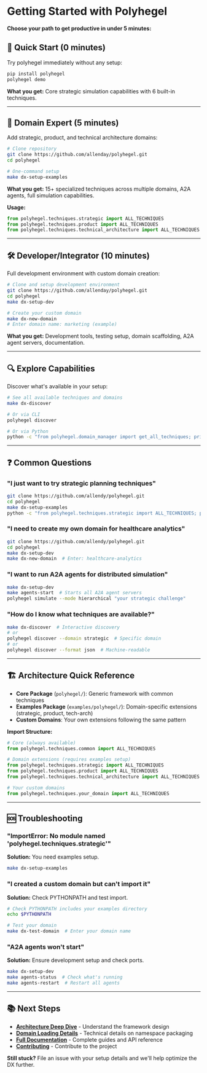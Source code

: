 # Getting Started with Polyhegel

**Choose your path to get productive in under 5 minutes:**

## 🚀 Quick Start (0 minutes)

Try polyhegel immediately without any setup:

```bash
pip install polyhegel
polyhegel demo
```

**What you get:** Core strategic simulation capabilities with 6 built-in techniques.

---

## 🎯 Domain Expert (5 minutes)

Add strategic, product, and technical architecture domains:

```bash
# Clone repository
git clone https://github.com/allenday/polyhegel.git
cd polyhegel

# One-command setup
make dx-setup-examples
```

**What you get:** 15+ specialized techniques across multiple domains, A2A agents, full simulation capabilities.

**Usage:**
```python
from polyhegel.techniques.strategic import ALL_TECHNIQUES
from polyhegel.techniques.product import ALL_TECHNIQUES  
from polyhegel.techniques.technical_architecture import ALL_TECHNIQUES
```

---

## 🛠️ Developer/Integrator (10 minutes)

Full development environment with custom domain creation:

```bash
# Clone and setup development environment  
git clone https://github.com/allenday/polyhegel.git
cd polyhegel
make dx-setup-dev

# Create your custom domain
make dx-new-domain
# Enter domain name: marketing (example)
```

**What you get:** Development tools, testing setup, domain scaffolding, A2A agent servers, documentation.

---

## 🔍 Explore Capabilities

Discover what's available in your setup:

```bash
# See all available techniques and domains
make dx-discover

# Or via CLI
polyhegel discover

# Or via Python
python -c "from polyhegel.domain_manager import get_all_techniques; print(get_all_techniques())"
```

---

## ❓ Common Questions

### "I just want to try strategic planning techniques"
```bash
git clone https://github.com/allendy/polyhegel.git
cd polyhegel
make dx-setup-examples
python -c "from polyhegel.techniques.strategic import ALL_TECHNIQUES; print([t.name for t in ALL_TECHNIQUES])"
```

### "I need to create my own domain for healthcare analytics"
```bash
git clone https://github.com/allendy/polyhegel.git
cd polyhegel
make dx-setup-dev
make dx-new-domain  # Enter: healthcare-analytics
```

### "I want to run A2A agents for distributed simulation"
```bash
make dx-setup-dev
make agents-start  # Starts all A2A agent servers
polyhegel simulate --mode hierarchical "your strategic challenge"
```

### "How do I know what techniques are available?"
```bash
make dx-discover  # Interactive discovery
# or
polyhegel discover --domain strategic  # Specific domain
# or
polyhegel discover --format json  # Machine-readable
```

---

## 🏗️ Architecture Quick Reference

- **Core Package** (`polyhegel/`): Generic framework with common techniques
- **Examples Package** (`examples/polyhegel/`): Domain-specific extensions (strategic, product, tech-arch)
- **Custom Domains**: Your own extensions following the same pattern

**Import Structure:**
```python
# Core (always available)
from polyhegel.techniques.common import ALL_TECHNIQUES

# Domain extensions (requires examples setup)
from polyhegel.techniques.strategic import ALL_TECHNIQUES
from polyhegel.techniques.product import ALL_TECHNIQUES
from polyhegel.techniques.technical_architecture import ALL_TECHNIQUES

# Your custom domains  
from polyhegel.techniques.your_domain import ALL_TECHNIQUES
```

---

## 🆘 Troubleshooting

### "ImportError: No module named 'polyhegel.techniques.strategic'"
**Solution:** You need examples setup.
```bash
make dx-setup-examples
```

### "I created a custom domain but can't import it"
**Solution:** Check PYTHONPATH and test import.
```bash
# Check PYTHONPATH includes your examples directory
echo $PYTHONPATH

# Test your domain
make dx-test-domain  # Enter your domain name
```

### "A2A agents won't start"
**Solution:** Ensure development setup and check ports.
```bash
make dx-setup-dev
make agents-status  # Check what's running
make agents-restart  # Restart all agents
```

---

## 📚 Next Steps

- **[Architecture Deep Dive](DOMAIN_ARCHITECTURE.md)** - Understand the framework design
- **[Domain Loading Details](DOMAIN_LOADING.md)** - Technical details on namespace packaging
- **[Full Documentation](https://allendy.github.io/polyhegel/)** - Complete guides and API reference
- **[Contributing](DEVELOPMENT.md)** - Contribute to the project

**Still stuck?** File an issue with your setup details and we'll help optimize the DX further.